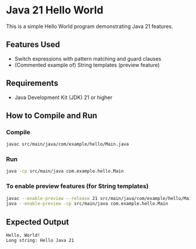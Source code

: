 # Java 21 Hello World

This is a simple Hello World program demonstrating Java 21 features.

## Features Used
- Switch expressions with pattern matching and guard clauses
- (Commented example of) String templates (preview feature)

## Requirements
- Java Development Kit (JDK) 21 or higher

## How to Compile and Run

### Compile
```bash
javac src/main/java/com/example/hello/Main.java
```

### Run
```bash
java -cp src/main/java com.example.hello.Main
```

### To enable preview features (for String templates)
```bash
javac --enable-preview --release 21 src/main/java/com/example/hello/Main.java
java --enable-preview -cp src/main/java com.example.hello.Main
```

## Expected Output
```
Hello, World!
Long string: Hello Java 21
```
